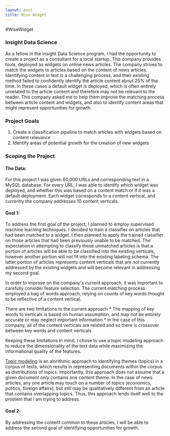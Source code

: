 ```yaml
---
layout: post
title: Wise Widget
---
```



#WiseWidget


### Insight Data Science
As a fellow in the Insight Data Science program, I had the opportunity to create a project as a consultant for a local startup. This company provides tools, deployed as widgets on online news articles. The company strives to match the widgets to articles based on the content of news articles. Identifying content in text is a challenging process, and their existing method failed to confidently identify the article content about 25% of the time. In these cases a default widget is deployed, which is often entirely unrelated to the article content and therefore may not be relevant to the reader. This company asked me to help them improve the matching process between article content and widgets, and also to identify content areas that might represent opportunities for growth.

### Project Goals

1. Create a classification pipeline to match articles with widgets based on content relevance
2. Identify areas of potential growth for the creation of new widgets

### Scoping the Project

#### The Data: 

For this project I was given 60,000 URLs and corresponding text in a MySQL database. For every URL, I was able to identify which widget was deployed, and whether this was based on a content match or if it was a default deployment. Each widget corresponds to a content vertical, and currently the company addresses 10 content verticals.

#### Goal 1: 

To address the first goal of the project, I planned to employ supervised machine learning techniques. I decided to train a classifier on articles that had been matched to a widget. I then planned to apply the trained classifier on those articles that had been previously unable to be matched. The expectation in attempting to classify these unmatched articles is that a portion of articles will be able to be classified into the existing verticals, however another portion will not fit into the existing labeling schema. The latter portion of articles represents content verticals that are not currently addressed by the existing widgets and will become relevant in addressing my second goal. 

In order to improve on the company's current approach, it was important to carefully consider feature selection. The current matching process employed a bag of words approach, relying on counts of key words thought to be reflective of a content vertical. 

There are two limitations to the current approach
	* The mapping of key words to verticals is based on human assumption, and may not be entirely accurate or may neglect important information
	* In the case of this company, all of the content verticals are related and so there is crossover between key words and content verticals

Keeping these limitations in mind, I chose to use a topic modeling approach to reduce the dimensionality of the text data while maximizing the informational quality of the features.

[Topic modeling](https://www.cs.princeton.edu/~blei/papers/Blei2012.pdf "Topic Modeling Reference") is an alorithmic approach to identifying themes (topics) in a corpus of texts, which results in representing documents within the corpus as distributions of topics. Importantly, this approach does not assume that a given document only contains one content theme. In the case of news articles, any one article may touch on a number of topics (economics, politics, foreign affairs), but still may be qualitatively different from an article that contains overlapping topics. Thus, this approach lends itself well to the problem that I am trying to address.



#### Goal 2:

By addressing the content common to these articles, I will be able to address the second goal of identifying opportunities for growth.
